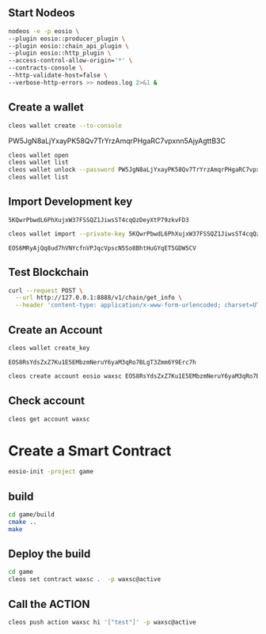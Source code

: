 ## Start Nodeos
```bash
nodeos -e -p eosio \
--plugin eosio::producer_plugin \
--plugin eosio::chain_api_plugin \
--plugin eosio::http_plugin \
--access-control-allow-origin='*' \
--contracts-console \
--http-validate-host=false \
--verbose-http-errors >> nodeos.log 2>&1 &
```

## Create a wallet

```bash
cleos wallet create --to-console
```
PW5JgN8aLjYxayPK58Qv7TrYrzAmqrPHgaRC7vpxnn5AjyAgttB3C
```bash
cleos wallet open
cleos wallet list
cleos wallet unlock --password PW5JgN8aLjYxayPK58Qv7TrYrzAmqrPHgaRC7vpxnn5AjyAgttB3C
cleos wallet list
```

## Import Development key

```
5KQwrPbwdL6PhXujxW37FSSQZ1JiwsST4cqQzDeyXtP79zkvFD3
```

```bash 
cleos wallet import --private-key 5KQwrPbwdL6PhXujxW37FSSQZ1JiwsST4cqQzDeyXtP79zkvFD3
```

```
EOS6MRyAjQq8ud7hVNYcfnVPJqcVpscN5So8BhtHuGYqET5GDW5CV
```

## Test Blockchain
```bash
curl --request POST \
  --url http://127.0.0.1:8888/v1/chain/get_info \
  --header 'content-type: application/x-www-form-urlencoded; charset=UTF-8'
```

## Create an Account

```bash
cleos wallet create_key
```
```
EOS8RsYdsZxZ7Ku1E5EMbzmNeruY6yaM3qRo7BLgT3Zmm6Y9Erc7h
```
```bash
cleos create account eosio waxsc EOS8RsYdsZxZ7Ku1E5EMbzmNeruY6yaM3qRo7BLgT3Zmm6Y9Erc7h
```

## Check account

```bash
cleos get account waxsc
```

# Create a Smart Contract

```bash
eosio-init -project game
```

## build

```bash
cd game/build
cmake ..
make
```

## Deploy the build

```bash 
cd game
cleos set contract waxsc .  -p waxsc@active
```

## Call the ACTION

```bash 
cleos push action waxsc hi '["test"]' -p waxsc@active
```